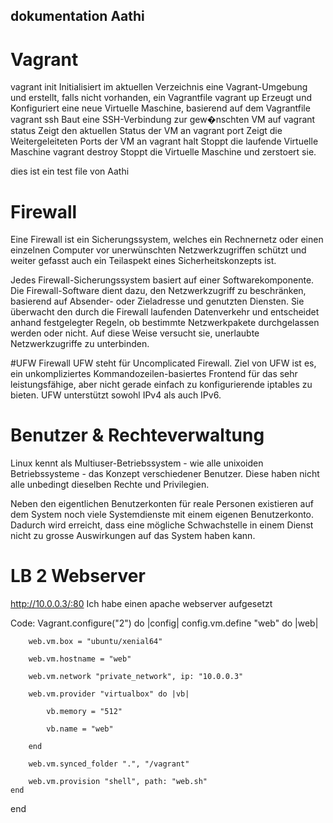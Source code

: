 dokumentation
Aathi
-------------

# Vagrant
vagrant init	Initialisiert im aktuellen Verzeichnis eine Vagrant-Umgebung und erstellt, falls nicht vorhanden, ein Vagrantfile
vagrant up	Erzeugt und Konfiguriert eine neue Virtuelle Maschine, basierend auf dem Vagrantfile
vagrant ssh	Baut eine SSH-Verbindung zur gew�nschten VM auf
vagrant status	Zeigt den aktuellen Status der VM an
vagrant port	Zeigt die Weitergeleiteten Ports der VM an
vagrant halt	Stoppt die laufende Virtuelle Maschine
vagrant destroy	Stoppt die Virtuelle Maschine und zerstoert sie.

dies ist ein test file von Aathi

# Firewall
Eine Firewall ist ein Sicherungssystem, welches ein Rechnernetz oder einen einzelnen Computer vor unerwünschten Netzwerkzugriffen schützt und weiter gefasst auch ein Teilaspekt eines Sicherheitskonzepts ist.

Jedes Firewall-Sicherungssystem basiert auf einer Softwarekomponente. Die Firewall-Software dient dazu, den Netzwerkzugriff zu beschränken, basierend auf Absender- oder Zieladresse und genutzten Diensten. Sie überwacht den durch die Firewall laufenden Datenverkehr und entscheidet anhand festgelegter Regeln, ob bestimmte Netzwerkpakete durchgelassen werden oder nicht. Auf diese Weise versucht sie, unerlaubte Netzwerkzugriffe zu unterbinden.

#UFW Firewall
UFW steht für Uncomplicated Firewall. Ziel von UFW ist es, ein unkompliziertes Kommandozeilen-basiertes Frontend für das sehr leistungsfähige, aber nicht gerade einfach zu konfigurierende iptables zu bieten. UFW unterstützt sowohl IPv4 als auch IPv6.

# Benutzer & Rechteverwaltung

Linux kennt als Multiuser-Betriebssystem - wie alle unixoiden Betriebssysteme - das Konzept verschiedener Benutzer. Diese haben nicht alle unbedingt dieselben Rechte und Privilegien.

Neben den eigentlichen Benutzerkonten für reale Personen existieren auf dem System noch viele Systemdienste mit einem eigenen Benutzerkonto. Dadurch wird erreicht, dass eine mögliche Schwachstelle in einem Dienst nicht zu grosse Auswirkungen auf das System haben kann.

# LB 2 Webserver
http://10.0.0.3/:80
Ich habe einen apache webserver aufgesetzt

Code:
Vagrant.configure("2") do |config|
	config.vm.define "web" do |web|
		
		web.vm.box = "ubuntu/xenial64"
		
		web.vm.hostname = "web"
		
		web.vm.network "private_network", ip: "10.0.0.3"
		
		web.vm.provider "virtualbox" do |vb|
			
			vb.memory = "512"
			
			vb.name = "web"
		
		end
		
		web.vm.synced_folder ".", "/vagrant"
		
		web.vm.provision "shell", path: "web.sh"
	end			

end